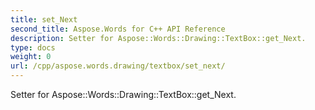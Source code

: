 ```yaml
---
title: set_Next
second_title: Aspose.Words for C++ API Reference
description: Setter for Aspose::Words::Drawing::TextBox::get_Next. 
type: docs
weight: 0
url: /cpp/aspose.words.drawing/textbox/set_next/
---
```


Setter for Aspose::Words::Drawing::TextBox::get_Next. 

